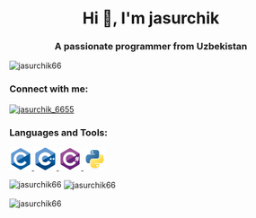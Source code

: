 <h1 align="center">Hi 👋, I'm jasurchik</h1>
<h3 align="center">A passionate programmer from Uzbekistan</h3>

<p align="left"> <img src="https://komarev.com/ghpvc/?username=jasurchik66&label=Profile%20views&color=0e75b6&style=flat" alt="jasurchik66" /> </p>

<h3 align="left">Connect with me:</h3>
<p align="left">
<a href="https://instagram.com/jasurchik_6655" target="blank"><img align="center" src="https://raw.githubusercontent.com/rahuldkjain/github-profile-readme-generator/master/src/images/icons/Social/instagram.svg" alt="jasurchik_6655" height="30" width="40" /></a>
</p>

<h3 align="left">Languages and Tools:</h3>
<p align="left"> <a href="https://www.cprogramming.com/" target="_blank" rel="noreferrer"> <img src="https://raw.githubusercontent.com/devicons/devicon/master/icons/c/c-original.svg" alt="c" width="40" height="40"/> </a> <a href="https://www.w3schools.com/cpp/" target="_blank" rel="noreferrer"> <img src="https://raw.githubusercontent.com/devicons/devicon/master/icons/cplusplus/cplusplus-original.svg" alt="cplusplus" width="40" height="40"/> </a> <a href="https://www.w3schools.com/cs/" target="_blank" rel="noreferrer"> <img src="https://raw.githubusercontent.com/devicons/devicon/master/icons/csharp/csharp-original.svg" alt="csharp" width="40" height="40"/> </a> <a href="https://www.python.org" target="_blank" rel="noreferrer"> <img src="https://raw.githubusercontent.com/devicons/devicon/master/icons/python/python-original.svg" alt="python" width="40" height="40"/> </a> </p>

<p><img align="left" src="https://github-readme-stats.vercel.app/api/top-langs?username=jasurchik66&show_icons=true&locale=en&layout=compact" alt="jasurchik66" /></p>

<p>&nbsp;<img align="center" src="https://github-readme-stats.vercel.app/api?username=jasurchik66&show_icons=true&locale=en" alt="jasurchik66" /></p>

<p><img align="center" src="https://github-readme-streak-stats.herokuapp.com/?user=jasurchik66&" alt="jasurchik66" /></p>
